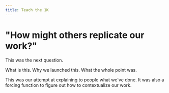 ```yaml
---
title: Teach the 1K
---
```


# "How might others replicate our work?"

This was the next question.

What is this.
Why we launched this.
What the whole point was.

This was our attempt at explaining to people what we've done.
It was also a forcing function to figure out how to contextualize our work.
